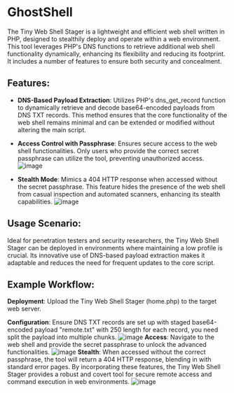 # GhostShell 
The Tiny Web Shell Stager is a lightweight and efficient web shell written in PHP, designed to stealthily deploy and operate within a web environment. This tool leverages PHP's DNS functions to retrieve additional web shell functionality dynamically, enhancing its flexibility and reducing its footprint. It includes a number of features to ensure both security and concealment.

## Features:

* **DNS-Based Payload Extraction**: Utilizes PHP's dns_get_record function to dynamically retrieve and decode base64-encoded payloads from DNS TXT records. This method ensures that the core functionality of the web shell remains minimal and can be extended or modified without altering the main script.

* **Access Control with Passphrase**: Ensures secure access to the web shell functionalities. Only users who provide the correct secret passphrase can utilize the tool, preventing unauthorized access.
  ![image](https://github.com/lawrenceamer/ghostshell/assets/10256911/f28ea8e4-be74-451a-bd59-1fc4a2529879)


* **Stealth Mode**: Mimics a 404 HTTP response when accessed without the secret passphrase. This feature hides the presence of the web shell from casual inspection and automated scanners, enhancing its stealth capabilities.
![image](https://github.com/lawrenceamer/ghostshell/assets/10256911/afbe6397-6bd4-43b7-ab5b-c24fcd4edead)

## Usage Scenario:

Ideal for penetration testers and security researchers, the Tiny Web Shell Stager can be deployed in environments where maintaining a low profile is crucial. Its innovative use of DNS-based payload extraction makes it adaptable and reduces the need for frequent updates to the core script.

## Example Workflow:

**Deployment**: Upload the Tiny Web Shell Stager (home.php) to the target web server.

**Configuration**: Ensure DNS TXT records are set up with staged base64-encoded payload "remote.txt" with 250 length for each record, you need split the payload into multiple chunks. 
![image](https://github.com/lawrenceamer/ghostshell/assets/10256911/331f0f29-30cd-4b6f-9684-c68719b418e4)
**Access**: Navigate to the web shell and provide the secret passphrase to unlock the advanced functionalities.
![image](https://github.com/lawrenceamer/ghostshell/assets/10256911/ccc10edb-718b-4557-a7a4-089f313ff4a4)
**Stealth**: When accessed without the correct passphrase, the tool will return a 404 HTTP response, blending in with standard error pages.
By incorporating these features, the Tiny Web Shell Stager provides a robust and covert tool for secure remote access and command execution in web environments.
![image](https://github.com/lawrenceamer/ghostshell/assets/10256911/22d13ba6-5d29-4a15-855b-6f91acc0781b)


